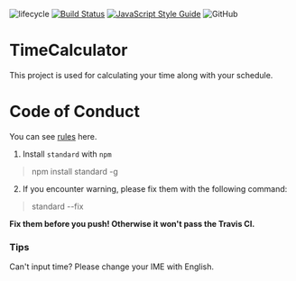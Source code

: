 ![lifecycle](https://img.shields.io/badge/lifecycle-Active-brightgreen.svg)
[![Build Status](https://travis-ci.org/Gabirel/TimeCalculator.svg?branch=master)](https://travis-ci.org/Gabirel/TimeCalculator)
[![JavaScript Style Guide](https://img.shields.io/badge/code_style-standard-brightgreen.svg)](https://standardjs.com)
![GitHub](https://img.shields.io/github/license/Gabirel/TimeCalculator.svg)

# TimeCalculator
  
  This project is used for calculating your time along with your schedule.

# Code of Conduct

You can see [rules][standardjs-rule] here.

1. Install `standard` with `npm`

  > npm install standard -g

2. If you encounter warning, please fix them with the following command:

  > standard --fix


**Fix them before you push! Otherwise it won't pass the Travis CI.**

### Tips

Can't input time? Please change your IME with English.

[standardjs-rule]: https://standardjs.com/rules.html
